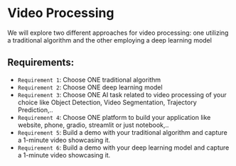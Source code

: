 # Video Processing

We will explore two different approaches for video processing: one utilizing a traditional algorithm and the other employing a deep learning model

## Requirements:
- `Requirement 1`: Choose ONE traditional algorithm 
- `Requirement 2`: Choose ONE deep learning model
- `Requirement 3`: Choose ONE AI task related to video processing of your choice like Object Detection, Video Segmentation, Trajectory Prediction,..
- `Requirement 4`: Choose ONE platform to build your application like website, phone, gradio, streamlit or just notebook,..
- `Requirement 5`: Build a demo with your traditional algorithm and capture a 1-minute video showcasing it.
- `Requirement 6`: Build a demo with your deep learning model and capture a 1-minute video showcasing it.
